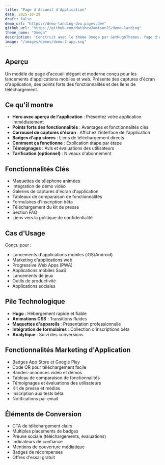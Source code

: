 ```yaml
---
title: "Page d'Accueil d'Application"
date: 2025-10-29
draft: false
demo_url: "https://demo-landing-dvx.pages.dev"
github_url: "https://github.com/MatthewJamisonJS/demo-landing"
theme_name: "Omega"
description: "Construit avec le thème Omega par GetHugoThemes. Page d'accueil d'application moderne avec badges d'app stores, captures d'écran et présentations de fonctionnalités."
image: "/images/demos/demo-7-app.svg"
---
```


## Aperçu

Un modèle de page d'accueil élégant et moderne conçu pour les lancements d'applications mobiles et web. Présente des captures d'écran d'application, des points forts des fonctionnalités et des liens de téléchargement.

## Ce qu'il montre

- **Hero avec aperçu de l'application** : Présentez votre application immédiatement
- **Points forts des fonctionnalités** : Avantages et fonctionnalités clés
- **Carrousel de captures d'écran** : Affichez l'interface de l'application
- **Badges d'app stores** : Liens de téléchargement directs
- **Comment ça fonctionne** : Explication étape par étape
- **Témoignages** : Avis et évaluations des utilisateurs
- **Tarification (optionnel)** : Niveaux d'abonnement

## Fonctionnalités Clés

- Maquettes de téléphone animées
- Intégration de démo vidéo
- Galeries de captures d'écran d'application
- Tableaux de comparaison de fonctionnalités
- Formulaires d'inscription bêta
- Téléchargement du kit de presse
- Section FAQ
- Liens vers la politique de confidentialité

## Cas d'Usage

Conçu pour :
- Lancements d'applications mobiles (iOS/Android)
- Marketing d'applications web
- Progressive Web Apps (PWA)
- Applications mobiles SaaS
- Lancements de jeux
- Outils de productivité
- Applications sociales

## Pile Technologique

- **Hugo** : Hébergement rapide et fiable
- **Animations CSS** : Transitions fluides
- **Maquettes d'appareils** : Présentation professionnelle
- **Intégration de formulaires** : Collection d'inscriptions bêta
- **Analytique** : Suivi des conversions

## Fonctionnalités Marketing d'Application

- Badges App Store et Google Play
- Code QR pour téléchargement facile
- Bandes-annonces vidéo et démos
- Tableau de comparaison de fonctionnalités
- Témoignages et évaluations des utilisateurs
- Kit de presse et médias
- Inscription aux tests bêta
- Notifications par email

## Éléments de Conversion

- CTA de téléchargement clairs
- Multiples placements de badges
- Preuve sociale (téléchargements, évaluations)
- Indicateurs de confiance
- Mentions de couverture médiatique
- Badges de récompenses
- Offres d'essai gratuit
